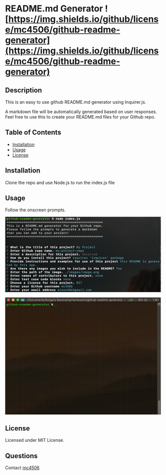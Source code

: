 # README.md Generator ![https://img.shields.io/github/license/mc4506/github-readme-generator](https://img.shields.io/github/license/mc4506/github-readme-generator)

## Description

This is an easy to use github README.md generator using Inquirer.js.

A markdown file will be automatically generated based on user responses. Feel free to use this to create your README.md files for your Github repo.

## Table of Contents

* [Installation](#installation)
* [Usage](#usage)
* [License](#license)

## Installation

Clone the repo and use Node.js to run the index.js file

## Usage

Follow the onscreen prompts.

![README.md Generator](./images/image.png)

![README.md Generator](./images/animation.gif)

## License

Licensed under MIT License.

## Questions

Contact [mc4506](mailto:mike4506@gmail.com)